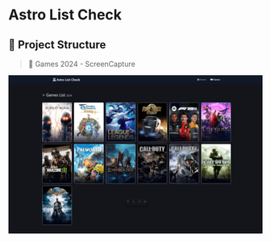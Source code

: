 # Astro List Check


## 🚀 Project Structure

> 📌 Games 2024 - ScreenCapture

![just-the-basics](./public/ScreenCapture.jpeg)
